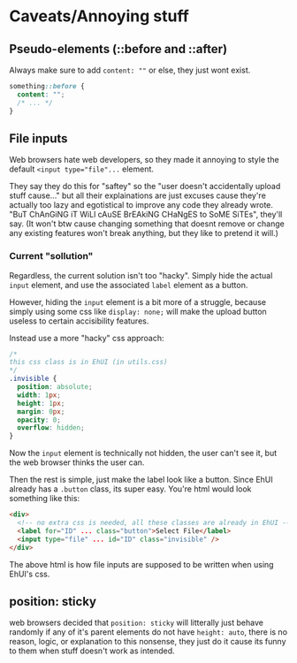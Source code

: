 # Caveats/Annoying stuff

## Pseudo-elements (::before and ::after)

Always make sure to add `content: ""` or else, they just wont exist.
```css
something::before {
  content: "";
  /* ... */
}
```

## File inputs

Web browsers hate web developers, so they made it annoying to style the default `<input type="file"...` element.

They say they do this for "saftey" so the "user doesn't accidentally upload stuff cause..." but all their explainations are just excuses cause they're actually too lazy and egotistical to improve any code they already wrote. "BuT ChAnGiNG iT WiLl cAuSE BrEAkiNG CHaNgES to SoME SiTEs", they'll say. (It won't btw cause changing something that doesnt remove or change any existing features won't break anything, but they like to pretend it will.)

### Current "sollution"

Regardless, the current solution isn't too "hacky". Simply hide the actual `input` element, and use the associated `label` element as a button.

However, hiding the `input` element is a bit more of a struggle, because simply using some css like `display: none;` will make the upload button useless to certain accisibility features.

Instead use a more "hacky" css approach:

```css
/*
this css class is in EhUI (in utils.css)
*/
.invisible {
  position: absolute;
  width: 1px;
  height: 1px;
  margin: 0px;
  opacity: 0;
  overflow: hidden;
}
```

Now the `input` element is technically not hidden, the user can't see it, but the web browser thinks the user can.

Then the rest is simple, just make the label look like a button. Since EhUI already has a `.button` class, its super easy. You're html would look something like this:

```html
<div>
  <!-- no extra css is needed, all these classes are already in EhUI -->
  <label for="ID" ... class="button">Select File</label>
  <input type="file" ... id="ID" class="invisible" />
</div>
```

The above html is how file inputs are supposed to be written when using EhUI's css.

## position: sticky

web browsers decided that `position: sticky` will litterally just behave randomly if any of it's parent elements do not have `height: auto`, there is no reason, logic, or explanation to this nonsense, they just do it cause its funny to them when stuff doesn't work as intended.
